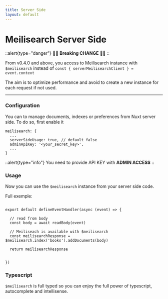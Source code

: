 ```yaml
---
title: Server Side
layout: default
---
```


# Meilisearch Server Side

::alert{type="danger"}
🚨🚨 **Breaking CHANGE** 🚨🚨
::

From v0.4.0 and above, you access to Meilisearch instance with `$meilisearch` instead of `const { serverMeilisearchClient } = event.context`

The aim is to optimize performance and avoid to create a new instance for each request if not used.

---

### Configuration

You can to manage documents, indexes or preferences from Nuxt server side.
To do so, first enable it

```ts{}[nuxt.config.ts]
meilisearch: {
  ...
  serverSideUsage: true, // default false
  adminApiKey: '<your_secret_key>',
  ...
}
```

::alert{type="info"}
You need to provide API KEY with **ADMIN ACCESS**
::


### Usage

Now you can use the `$meilisearch` instance from your server side code.

Full exemple:

```ts{}[my-endpoint.ts]

export default defineEventHandler(async (event) => {

  // read from body
  const body = await readBody(event)

  // Meiliseach is available with $meilisearch
  const meilisearchResponse = $meilisearch.index('books').addDocuments(body)

  return meilisearchResponse
  

})

```

### Typescript

`$meilisearch` is full typed so you can enjoy the full power of typescript, autocomplete and intellisense.

